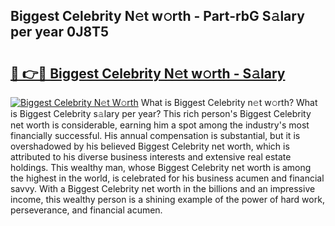 ## Biggest Celebrity N𝚎t w𝚘rth - Part-rbG S𝚊lary per year 0J8T5

# <h2><a href="http://gc1iehg.nevu.top/?p=Biggest+Celebrity">🔗 👉🔴 Biggest Celebrity N𝚎t w𝚘rth - S𝚊lary</a></h2>

[![Biggest Celebrity N𝚎t W𝚘rth](https://i.imgur.com/Oavwk0R.jpeg)](http://gc1iehg.nevu.top/?p=Biggest+Celebrity)
What is Biggest Celebrity n𝚎t w𝚘rth? What is Biggest Celebrity s𝚊lary per year?
This rich person's Biggest Celebrity net worth is considerable, earning him a spot among the industry's most financially successful. His annual compensation is substantial, but it is overshadowed by his believed Biggest Celebrity net worth, which is attributed to his diverse business interests and extensive real estate holdings. This wealthy man, whose Biggest Celebrity net worth is among the highest in the world, is celebrated for his business acumen and financial savvy. With a Biggest Celebrity net worth in the billions and an impressive income, this wealthy person is a shining example of the power of hard work, perseverance, and financial acumen.
